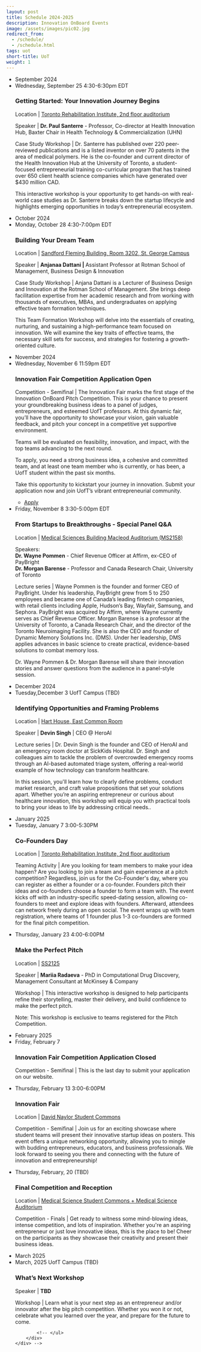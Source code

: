 ```yaml
---
layout: post
title: Schedule 2024-2025
description: Innovation OnBoard Events
image: /assets/images/pic02.jpg
redirect_from:
  - /schedule/
  - /schedule.html
tags: uot
short-title: UoT
weight: 1
---
```


<div class="row">
        <div class="12u$(small)">
            <ul class="timeline">
                <li class="timeline-item period">
                    <div class="timeline-info"></div>
                    <div class="timeline-marker-i"></div>
                    <div class="timeline-content">
                        <span class="button timeline-title header-inner">September 2024</span>
                    </div>
                </li>
                <li class="timeline-item">
                    <div class="timeline-info">
                        <span>Wednesday, September 25</span>
                      <span class="timeline-time">4:30-6:30pm EDT</span>
                    </div>
                    <div class="timeline-marker"></div>
                    <div class="timeline-content">
                        <h3 class="timeline-title">Getting Started: Your Innovation Journey Begins</h3>
                         <p><span class="timeline-desc">Location</span> | <a href="https://maps.app.goo.gl/FEpgmo7yRqaHEUXx5" target="_blank"> Toronto Rehabilitation Institute, 2nd floor auditorium</a></p>
                       <p><span class="timeline-desc">Speaker</span> | <b>Dr. Paul Santerre</b> - Professor, Co-director at Health Innovation Hub, Baxter Chair in Health Technology & Commercialization (UHN)</p>
                      <p><span class="timeline-desc">Case Study Workshop</span>  |  Dr. Santerre has published over 220 peer-reviewed publications and is a listed inventor on over 70 patents in the area of medical polymers. He is the co-founder and current director of the Health Innovation Hub at the University of Toronto, a student-focused entrepreneurial training co-curricular program that has trained over 650 client health science companies which have generated over $430 million CAD.</p>
                      <p>This interactive workshop is your opportunity to get hands-on with real-world case studies as Dr. Santerre breaks down the startup lifecycle and highlights emerging opportunities in today’s entrepreneurial ecosystem.</p>
                         <!-- <ul class="actions">
                    <li><a href="https://www.eventbrite.ca/e/getting-started-your-innovation-journey-begins-tickets-1010022633887?aff=website" target="_blank" class="button special fit">RSVP</a></li>
                        </ul> -->
                    </div>
                </li>
                <!-- <li class="timeline-item">
                    <div class="timeline-info">
                        <span>September, 2024</span>
                        <span class="timeline-time">UofT Campus (TBD)</span>
                        <span class="timeline-time">4:30PM, Galbraith Building (GB221)</span>
                    </div>
                    <div class="timeline-marker"></div>
                    <div class="timeline-content"> 
                        <h3 class="timeline-title">Building Your Dream Team</h3>
                         <p><span class="timeline-desc">Speaker</span> | <b>Anjanaa Dattani |</b>Assistant Professor at Rotman School of Management, Business Design & Innovation </p>
                        <p><span class="timeline-desc">Case Study Workshop</span> |Join us for an exciting event where you'll gain the insights and tools needed to build your dream team! This Team Formation Workshop will delve into the essentials of creating, nurturing, and sustaining a high-performance team focused on innovation. We will examine the key traits of effective teams, the necessary skillsets for success, and strategies for fostering a growth-oriented culture.
                        </p>
                          <ul class="actions">
                    <li><a href="https://www.eventbrite.ca/e/building-your-dream-team-tickets-1024247681387?aff=oddtdtcreator" target="_blank" class="button special fit">RSVP</a></li>
                        </ul>
                    </div>
                     </li> -->
                <li class="timeline-item period">
                    <div class="timeline-info"></div>
                    <div class="timeline-marker"></div>
                    <div class="timeline-content">
                        <span class="button timeline-title header-inner">October 2024</span>
                    </div>
                </li>
                <li class="timeline-item">
                    <div class="timeline-info">
                        <span>Monday, October 28</span>
                        <span class="timeline-time">4:30-7:00pm EDT</span>
                    </div>
                    <div class="timeline-marker"></div>
                    <div class="timeline-content"> 
                        <h3 class="timeline-title">Building Your Dream Team</h3>
                         <p><span class="timeline-desc">Location</span> | <a href="https://maps.app.goo.gl/r8KYpKYXh8i8UvEh6" target="_blank">Sandford Fleming Building, Room 3202, St. George Campus</a></p>
                         <p><span class="timeline-desc">Speaker</span> | <b>Anjanaa Dattani | </b>Assistant Professor at Rotman School of Management, Business Design & Innovation </p>
                        <p><span class="timeline-desc">Case Study Workshop</span> | Anjana Dattani is a Lecturer of Business Design and Innovation at the Rotman School of Management. She brings deep facilitation expertise from her academic research and from working with thousands of executives, MBAs, and undergraduates on applying effective team formation techniques. 
                        </p>
                        <p>This Team Formation Workshop will delve into the essentials of creating, nurturing, and sustaining a high-performance team focused on innovation. We will examine the key traits of effective teams, the necessary skill sets for success, and strategies for fostering a growth-oriented culture.</p>
                          <!-- <ul class="actions">
                    <li><a href="https://www.eventbrite.ca/e/building-your-dream-team-tickets-1024247681387?aff=oddtdtcreator" target="_blank" class="button special fit">RSVP</a></li>
                        </ul> -->
                    </div>
                     </li>
                     <!-- <li class="timeline-item">
                    <div class="timeline-info">
                        <span>Monday, October 28</span>
                        <span class="timeline-time">11:59pm EDT</span>
                    </div>
                    <div class="timeline-marker"></div>
                    <div class="timeline-content">
                        <h3 class="timeline-title"><b>Co-Founders Day Application Open</b></h3>
                        <p><span class="timeline-desc">Registration</span> | More information will be shared soon.</p>
                         <ul class="actions">
                            <li><a href="#" target="_blank" class="button special fit">Coming Soon</a></li>
                        </ul>
                    </div>  
                    </li> -->
                <li class="timeline-item period"><!-- November start -->
                    <div class="timeline-info"></div>
                    <div class="timeline-marker"></div>
                    <div class="timeline-content">
                        <span class="button timeline-title header-inner">November 2024</span>
                    </div>
                </li>
                <li class="timeline-item">
                    <div class="timeline-info">
                        <span>Wednesday, November 6</span>
                        <span class="timeline-time">11:59pm EDT</span>
                    </div>
                    <div class="timeline-marker"></div>
                    <div class="timeline-content">
                        <h3 class="timeline-title"><b>Innovation Fair Competition Application Open</b></h3>
                        <p><span class="timeline-desc">Competition - Semifinal</span> | The Innovation Fair marks the first stage of the Innovation OnBoard Pitch Competition. This is your chance to present your groundbreaking business ideas to a panel of judges, entrepreneurs, and esteemed UofT professors. At this dynamic fair, you’ll have the opportunity to showcase your vision, gain valuable feedback, and pitch your concept in a competitive yet supportive environment.</p>
                        <p>Teams will be evaluated on feasibility, innovation, and impact, with the top teams advancing to the next round.</p>
                        <p>To apply, you need a strong business idea, a cohesive and committed team, and at least one team member who is currently, or has been, a UofT student within the past six months.</p>
                        <p>Take this opportunity to kickstart your journey in innovation. Submit your application now and join UofT’s vibrant entrepreneurial community.</p>
                         <ul class="actions">
                    <li><a href="https://www.innovationboard.ca/uot.html" target="_blank" class="button special fit">Apply</a></li>
                        </ul>
                    </div> 
                </li>
                <li class="timeline-item">
                    <div class="timeline-info">
                        <span>Friday, November 8</span>
                         <span class="timeline-time">3:30-5:00pm EDT</span>
                    </div>
                    <div class="timeline-marker"></div>
                    <div class="timeline-content">
                        <h3 class="timeline-title">From Startups to Breakthroughs - Special Panel Q&A</h3>
                        <p><span class="timeline-desc">Location</span> | <a href="https://maps.app.goo.gl/83fa6kwAhEayeAyw7" target="_blank">Medical Sciences Building Macleod Auditorium (MS2158)</a></p>
                       <p><span class="timeline-desc">Speakers:</span> <br>
                       <b>Dr. Wayne Pommen</b> - Chief Revenue Officer at Affirm, ex-CEO of PayBright <br>
                        <b>Dr. Morgan Barense</b> - Professor and Canada Research Chair, University of Toronto</p>
                        <p><span class="timeline-desc">Lecture series</span> | Wayne Pommen is the founder and former CEO of PayBright. Under his leadership, PayBright grew from 5 to 250 employees and became one of Canada’s leading fintech companies, with retail clients including Apple, Hudson’s Bay, Wayfair, Samsung, and Sephora. PayBright was acquired by Affirm, where Wayne currently serves as Chief Revenue Officer. Morgan Barense is a professor at the University of Toronto, a Canada Research Chair, and the director of the Toronto Neuroimaging Facility. She is also the CEO and founder of Dynamic Memory Solutions Inc. (DMS). Under her leadership, DMS applies advances in basic science to create practical, evidence-based solutions to combat memory loss. </p>
                        <p>Dr. Wayne Pommen & Dr. Morgan Barense will share their innovation stories and answer questions from the audience in a panel-style session.</p>
                          <ul class="actions">
                            <!-- <li><a href="https://www.eventbrite.ca/e/from-startups-to-breakthroughs-special-panel-qa-tickets-1028612416427?aff=oddtdtcreator" target="_blank" class="button special fit">RSVP</a></li> -->
                        </ul>
                    </div>
                </li>
                 <li class="timeline-item period"> <!-- December Start -->
                    <div class="timeline-info"></div>
                    <div class="timeline-marker"></div>
                    <div class="timeline-content">
                        <span class="button timeline-title header-inner">December 2024</span>
                    </div>
                </li> 
                <li class="timeline-item">
                    <div class="timeline-info">
                        <span>Tuesday,December 3</span>
                        <span class="timeline-time">UofT Campus (TBD)</span>
                    </div>
                    <div class="timeline-marker"></div>
                    <div class="timeline-content">
                        <h3 class="timeline-title">Identifying Opportunities and Framing Problems</h3>
                        <p><span class="timeline-desc">Location</span> | <a href="#" target="_blank"> Hart House, East Common Room</a></p>
                        <p><span class="timeline-desc">Speaker</span> | <b>Devin Singh</b> | CEO @ HeroAI</p>
                        <p><span class="timeline-desc">Lecture series</span> | Dr. Devin Singh is the founder and CEO of HeroAI and an emergency room doctor at SickKids Hospital. Dr. Singh and colleagues aim to tackle the problem of overcrowded emergency rooms through an AI-based automated triage system, offering a real-world example of how technology can transform healthcare. </p>
                        <p>In this session, you'll learn how to clearly define problems, conduct market research, and craft value propositions that set your solutions apart. Whether you’re an aspiring entrepreneur or curious about healthcare innovation, this workshop will equip you with practical tools to bring your ideas to life by addressing critical needs..</p>
                       <ul class="actions">
                    <!-- <li><a href="#" target="" class="button special fit">RSVP</a></li> -->
                        </ul>
                    </div>
                    </li>
                <li class="timeline-item period">
                    <div class="timeline-info"></div>
                    <div class="timeline-marker"></div>
                    <div class="timeline-content">
                        <span class="button timeline-title header-inner">January 2025</span>
                    </div>
                </li>
                 <li class="timeline-item">
                    <div class="timeline-info">
                        <span>Tuesday, January 7</span>
                        <span class="timeline-time">3:00-5:30PM</span>
                    </div>
                    <div class="timeline-marker"></div>
                    <div class="timeline-content">
                        <h3 class="timeline-title">Co-Founders Day</h3>
                         <p><span class="timeline-desc">Location</span> | <a href="https://maps.app.goo.gl/FEpgmo7yRqaHEUXx5" target="_blank"> Toronto Rehabilitation Institute, 2nd floor auditorium</a></p>
                         <p><span class="timeline-desc">Teaming Activity</span> | Are you looking for team members to make your idea happen? Are you looking to join a team and gain experience at a pitch competition? Regardless, join us for the Co-Founder's day, where you can register as either a founder or a co-founder. Founders pitch their ideas and co-founders choose a founder to form a team with. The event kicks off with an industry-specific speed-dating session, allowing co-founders to meet and explore ideas with founders. Afterward, attendees can network freely during an open social. The event wraps up with team registration, where teams of 1 founder plus 1-3 co-founders are formed for the final pitch competition. </p>
                             <div></div>
                         <!-- <ul class="actions">
                            <li><a href="" target="_blank" class="button special fit">Coming Soon</a></li>
                         </ul> -->
                    </div>
                </li>
                    <li class="timeline-item">
                    <div class="timeline-info">
                        <span>Thursday, January 23</span>
                      <span class="timeline-time">4:00-6:00PM</span>
                    </div>
                    <div class="timeline-marker"></div>
                    <div class="timeline-content">
                        <h3 class="timeline-title">Make the Perfect Pitch</h3>
                         <p><span class="timeline-desc">Location</span> | <a href="https://www.classfind.com/toronto/room/SS2125" target="_blank">SS2125</a></p>
                       <p><span class="timeline-desc">Speaker</span> | <b>Mariia Radaeva</b> - PhD in Computational Drug Discovery, Management Consultant at McKinsey & Company</p>
                      <p><span class="timeline-desc">Workshop</span>  |  This interactive workshop is designed to help participants refine their storytelling, master their delivery, and build confidence to make the perfect pitch.</p>
                      <p>Note: This workshop is exclusive to teams registered for the Pitch Competition.</p>
                         <!-- <ul class="actions">
                            <li><a href="https://www.eventbrite.ca/e/getting-started-your-innovation-journey-begins-tickets-1010022633887?aff=website" target="_blank" class="button special fit">RSVP</a></li>
                        </ul> -->
                    </div>
                </li>
                <!-- </li> -->
                <!-- <li class="timeline-item">
                    <div class="timeline-info">
                        <span>January, 2025</span>
			    <span class="timeline-time">UofT Campus (TBD)</span>
                    </div>
                    <div class="timeline-marker"></div>
                    <div class="timeline-content">
                        <h3 class="timeline-title">Innovation Fair</h3>
                        <p><span class="timeline-desc">Competition - Semifinal</span> | Join us for an exciting showcase where student teams will present their innovative startup ideas on posters. This event offers a unique networking opportunity, allowing you to mingle with budding entrepreneurs, educators, and business professionals. We look forward to seeing you there and connecting with the future of innovation and entrepreneurship!
                        </p> -->
                        <!-- <ul class="actions">
                    <li><a href="https://www.eventbrite.com/e/innovation-fair-tickets-772363137937?aff=oddtdtcreator" target="_blank" class="button special fit">RSVP</a></li>
                        </ul> -->
                    <!-- </div>
                </li> -->
                 <!-- <li class="timeline-item">
                    <div class="timeline-info">
                        <span>January 30, 2024</span>
			    <span class="timeline-time">6:30PM, UBC CHBE 202</span>
                    </div>
                    <div class="timeline-marker"></div>
                    <div class="timeline-content">
                        <h3 class="timeline-title">Pitching Workshop</h3>
                        <p><span class="timeline-desc">Speaker</span> | <b>Michelle Sklar</b> - Head of Venture Growth Strategy & Entrepreneur In Residence at entrepreneurship@UBC, Board Member with the VEF.</p>
                        <p><span class="timeline-desc">Workshop</span> | Michelle is a performance-driven growth marketer, communications strategist, and entrepreneur with over two decades of comprehensive achievements in both B2B and B2C industries. She has a proven track record as an executive leader in digital marketing, PR, strategic partnerships, community management, and company building. Michelle focused her professional career development on scaling ideas to impact in the Emerging Technology, Digital Media, Events, Retail, and Nonprofit industries
                        </p>
                        <ul class="actions">
                    <li><a href="https://www.eventbrite.ca/e/pitching-workshop-tickets-797980520217?aff=ebdsoporgprofile" target="_blank" class="button special fit">RSVP</a></li>
                        </ul>
                    </div>
                </li> -->
                <li class="timeline-item period">
                    <div class="timeline-info"></div>
                    <div class="timeline-marker"></div>
                    <div class="timeline-content">
                        <span class="button timeline-title header-inner">February 2025</span>
                    </div>
                </li>
                <li class="timeline-item">
                    <div class="timeline-info">
                        <span>Friday, February 7</span>
			    <!-- <span class="timeline-time">UofT Campus (TBD)</span> -->
                    </div>
                    <div class="timeline-marker"></div>
                    <div class="timeline-content">
                        <h3 class="timeline-title">Innovation Fair Competition Application Closed</h3>
                        <p><span class="timeline-desc">Competition - Semifinal</span> | This is the last day to submit your application on our website. 
                        </p>
                        <ul class="actions">
                    <!-- <li><a href="https://www.eventbrite.com/e/innovation-fair-tickets-772363137937?aff=oddtdtcreator" target="_blank" class="button special fit">RSVP</a></li> -->
                        </ul>
                            <div></div>
                    </div>
                </li>
                <li class="timeline-item">
                    <div class="timeline-info">
                        <span>Thursday, February 13</span>
			    <span class="timeline-time">3:00-6:00PM</span>
                    </div>
                    <div class="timeline-marker"></div>
                    <div class="timeline-content">
                        <h3 class="timeline-title">Innovation Fair</h3>
                        <p><span class="timeline-desc">Location</span> | <a href="https://maps.app.goo.gl/4PphMFHs9UoCCYTRA" target="_blank"> David Naylor Student Commons</a></p>
                        <p><span class="timeline-desc">Competition - Semifinal</span> | Join us for an exciting showcase where student teams will present their innovative startup ideas on posters. This event offers a unique networking opportunity, allowing you to mingle with budding entrepreneurs, educators, and business professionals. We look forward to seeing you there and connecting with the future of innovation and entrepreneurship!
                        </p>
                        <ul class="actions">
                    <!-- <li><a href="https://www.eventbrite.com/e/innovation-fair-tickets-772363137937?aff=oddtdtcreator" target="_blank" class="button special fit">RSVP</a></li> -->
                        </ul>
                    </div>
                </li>
                <li class="timeline-item">
                    <div class="timeline-info">
                        <span>Thursday, February, 20</span>
			<span class="timeline-time"> (TBD)</span>
                    </div>
                    <div class="timeline-marker"></div>
                    <div class="timeline-content">
                        <h3 class="timeline-title"><b>Final Competition and Reception</b></h3>
                        <p><span class="timeline-desc">Location</span> | <a href="https://g.co/kgs/VNUQqEw" target="_blank"> Medical Science Student Commons + Medical Science Auditorium</a></p>
                        <p><span class="timeline-desc">Competition - Finals</span> | Get ready to witness some mind-blowing ideas, intense competition, and lots of inspiration. Whether you're an aspiring entrepreneur or just love innovative ideas, this is the place to be! Cheer on the participants as they showcase their creativity and present their business ideas.
                        </p>
                           <ul class="actions">
                    <!-- <li><a href="https://www.eventbrite.ca/e/pitch-competition-tickets-772369948307?aff=ebdsoporgprofile" target="_blank" class="button special fit">RSVP</a></li> -->
                        </ul>
                    </div>
                </li>
                  <li class="timeline-item period">
                    <div class="timeline-info"></div>
                    <div class="timeline-marker"></div>
                    <div class="timeline-content">
                        <span class="button timeline-title header-inner">March 2025</span>
                    </div>
                </li>
                  <!-- <li class="timeline-item">
                    <div class="timeline-info">
                        <span>March</span>
                        <span class="timeline-time">11:59pm EDT</span>
                    </div>
                    <div class="timeline-marker"></div>
                    <div class="timeline-content">
                        <h3 class="timeline-title"><b>Innovation Fair Competition Application Close</b></h3>
                        <p><span class="timeline-desc">Competition - Semifinal</span> | More information will be shared soon.</p>
                         <ul class="actions">
                     <li><a href="https://docs.google.com/forms/d/e/1FAIpQLSfkHvjyR-NZ-VncQWREHw_tvhDVlANN-Ga6i-bJKWxluCebdw/viewform" target="_blank" class="button special fit">Register</a></li>
                        </ul>
                    </div> 
                </li> -->
                 <li class="timeline-item">
                    <div class="timeline-info">
                        <span>March, 2025</span>
			    <span class="timeline-time">UofT Campus (TBD)</span>
                    </div>
                    <div class="timeline-marker"></div>
                    <div class="timeline-content">
                        <h3 class="timeline-title">What’s Next Workshop</h3>
                       <p><span class="timeline-desc">Speaker</span> | <b>TBD</b></p>
                        <p><span class="timeline-desc">Workshop</span> | Learn what is your next step as an entrepreneur and/or innovator after the big pitch competition. Whether you won it or not, celebrate what you learned over the year, and prepare for the future to come.</p> 
                        <ul class="actions">
                    <!-- <li><a href="https://www.eventbrite.com/e/innovation-fair-tickets-772363137937?aff=oddtdtcreator" target="_blank" class="button special fit">RSVP</a></li> -->
                        </ul>
                    </div>
                </li>
                
            <!-- </ul>
        </div>
    </div> -->
